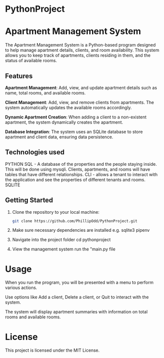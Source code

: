 # PythonProject
# Apartment Management System

The Apartment Management System is a Python-based program designed to help manage apartment details, clients, and room availability. This system allows you to keep track of apartments, clients residing in them, and the status of available rooms.

## Features

 **Apartment Management**: Add, view, and update apartment details such as name, total rooms, and available rooms.

 **Client Management**: Add, view, and remove clients from apartments. The system automatically updates the available rooms accordingly.

 **Dynamic Apartment Creation**: When adding a client to a non-existent apartment, the system dynamically creates the apartment.

 **Database Integration**: The system uses an SQLite database to store apartment and client data, ensuring data persistence.

 ## Technologies used

  PYTHON
  SQL - A database of the properties and the people staying inside. This will be done using mysqli. Clients, apartments, and rooms will have tables that  have different relationships.
  CLI - allows a tenant to interact with the application and see the properties of different tenants and rooms.
  SQLITE


## Getting Started

1. Clone the repository to your local machine:

   ```bash
   git clone https://github.com/PhillipOdd/PythonProject.git
   
2. Make sure necessary dependencies are installed e.g.
   sqlite3
   pipenv

3. Navigate into the project folder
   cd pythonproject

4. View the management system
   run the "main.py file


# Usage

When you run the program, you will be presented with a menu to perform various actions.

Use options like Add a client, Delete a client, or Quit to interact with the system.

The system will display apartment summaries with information on total rooms and available rooms.

# License
This project is licensed under the MIT License.


